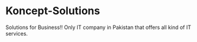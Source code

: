 # Koncept-Solutions
Solutions for Business!! Only IT company in Pakistan that offers all kind of IT services.
